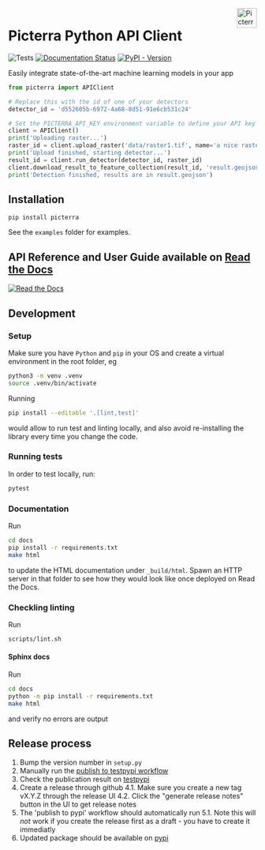 <a href="https://picterra.ch">
    <img
        src="https://storage.googleapis.com/cloud.picterra.ch/public/assets/logo/picterra_logo_640.png"
        alt="Picterra logo" title="Picterra" align="right" height="40" />
</a>

# Picterra Python API Client

![Tests](https://github.com/Picterra/picterra-python/workflows/lint%20and%20tests/badge.svg?branch=master)
[![Documentation Status](https://readthedocs.org/projects/picterra-python/badge/?version=latest)](https://picterra-python.readthedocs.io/en/latest/?badge=latest)
[![PyPI - Version](https://img.shields.io/pypi/v/picterra)](https://pypi.org/project/picterra/)

Easily integrate state-of-the-art machine learning models in your app

```python
from picterra import APIClient

# Replace this with the id of one of your detectors
detector_id = 'd552605b-6972-4a68-8d51-91e6cb531c24'

# Set the PICTERRA_API_KEY environment variable to define your API key
client = APIClient()
print('Uploading raster...')
raster_id = client.upload_raster('data/raster1.tif', name='a nice raster')
print('Upload finished, starting detector...')
result_id = client.run_detector(detector_id, raster_id)
client.download_result_to_feature_collection(result_id, 'result.geojson')
print('Detection finished, results are in result.geojson')
```



## Installation

```
pip install picterra
```

See the `examples` folder for examples.

## API Reference and User Guide available on [Read the Docs](https://picterra-python.readthedocs.io/)

[![Read the Docs](https://storage.googleapis.com/cloud.picterra.ch/external/assets/python_api_docs_screenshot.png)](https://picterra-python.readthedocs.io/)


## Development

### Setup
Make sure you have `Python` and `pip` in your OS and create a virtual environment in the root folder, eg

```bash
python3 -m venv .venv
source .venv/bin/activate 
```

Running
```bash
pip install --editable '.[lint,test]'
```
would allow to run test and linting locally, and also avoid re-installing the library every time you change the code.

### Running tests
In order to test locally, run:
```bash
pytest
```

### Documentation
Run

```bash
cd docs
pip install -r requirements.txt
make html
```

to update the HTML documentation under `_build/html`.
Spawn an HTTP server in that folder to see how they would look like once deployed on Read the Docs.

### Checkling linting
Run
```bash
scripts/lint.sh
```
####

#### Sphinx docs
Run
```bash
cd docs
python -m pip install -r requirements.txt
make html
```
and verify no errors are output

## Release process

1. Bump the version number in `setup.py`
2. Manually run the [publish to testpypi workflow](https://github.com/Picterra/picterra-python/actions/workflows/python-publish-testpypi.yml)
3. Check the publication result on [testpypi](https://test.pypi.org/project/picterra/)
4. Create a release through github
  4.1. Make sure you create a new tag vX.Y.Z through the release UI
  4.2. Click the "generate release notes" button in the UI to get release notes
5. The 'publish to pypi' workflow should automatically run
  5.1. Note this will *not* work if you create the release first as a draft - you
       have to create it immediatly
6. Updated package should be available on [pypi](https://pypi.org/project/picterra/)

